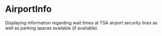 # AirportInfo

Displaying information regarding wait times at TSA airport security lines as well as parking spaces available (if available).
